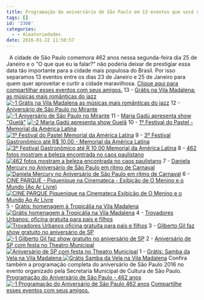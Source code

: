 ```yaml
---
title: Programação do aniversário de São Paulo em 13 eventos que você não pode perder
tags: []
id: '3308'
categories:
  - - Aleatoriedades
date: 2016-01-22 11:50:57
---
```


  A cidade de São Paulo comemora 462 anos nessa segunda-feira dia 25 de Janeiro e o "O que que eu ia falar?" não poderia deixar de prestigiar essa data tão importante para a cidade mais populosa do Brasil. Por isso separamos 13 eventos entre os dias 23 de Janeiro e 25 de Janeiro para quem quer aproveitar e curtir a cidade maravilhosa. [Clique aqui para compartilhar esses eventos com seus amigos.](https://www.facebook.com/sharer/sharer.php?u=http%3A//natalia.blog.br/2016/01/22/programacao-do-aniversario-de-sao-paulo-em-13-eventos-que-voce-nao-pode-perder) 13 - [Grátis na Vila Madalena: as músicas mais românticas do jazz](https://www.facebook.com/events/949775395057995/) [![-1  Grátis na Vila Madalena  as músicas mais românticas do jazz](http://natalia.blog.br/wp-content/uploads/2016/01/1-Grátis-na-Vila-Madalena-as-músicas-mais-românticas-do-jazz.png)](https://www.facebook.com/events/949775395057995/) 12 - [Aniversário de São Paulo no Mirante](https://www.facebook.com/events/179680872390132/) [![-1  Aniversário de São Paulo no Mirante](http://natalia.blog.br/wp-content/uploads/2016/01/1-Aniversário-de-São-Paulo-no-Mirante.png)](https://www.facebook.com/events/179680872390132/) 11 - [Maria Gadú apresenta show "Guelã"](https://www.facebook.com/events/1656044807995694/) [![-2  Maria Gadú apresenta show  Guelã](http://natalia.blog.br/wp-content/uploads/2016/01/2-Maria-Gadú-apresenta-show-Guelã-.png)](https://www.facebook.com/events/1656044807995694/) 10 - [1º Festival do Pastel - Memorial da América Latina ](https://www.facebook.com/events/909530679100117/) [![1º Festival do Pastel   Memorial da América Latina](http://natalia.blog.br/wp-content/uploads/2016/01/1º-Festival-do-Pastel-Memorial-da-América-Latina.png)](https://www.facebook.com/events/909530679100117/) 9 - [3º Festival Gastronômico até R$ 10,00 - Memorial da América Latina ](https://www.facebook.com/events/555419571273813/) [![3º Festival Gastronômico até R  10 00   Memorial da América Latina](http://natalia.blog.br/wp-content/uploads/2016/01/3º-Festival-Gastronômico-até-R-10-00-Memorial-da-América-Latina.png)](https://www.facebook.com/events/555419571273813/) 8 - [462 fotos mostram a beleza encontrada no caos paulistano ](https://www.facebook.com/events/1645994035622934/) [![462 fotos mostram a beleza encontrada no caos paulistano](http://natalia.blog.br/wp-content/uploads/2016/01/462-fotos-mostram-a-beleza-encontrada-no-caos-paulistano.png)](https://www.facebook.com/events/1645994035622934/) 7 - [Daniela Mercury no Aniversário de São Paulo em ritmo de Carnaval ](https://www.facebook.com/events/885804318206624/) [![Daniela Mercury no Aniversário de São Paulo em ritmo de Carnaval](http://natalia.blog.br/wp-content/uploads/2016/01/Daniela-Mercury-no-Aniversário-de-São-Paulo-em-ritmo-de-Carnaval.png)](https://www.facebook.com/events/885804318206624/) 6 - [CINE PARQUE - Piquenique na Cinemateca - Exibição de O Menino e o Mundo (Ao Ar Livre) ](https://www.facebook.com/events/1658432217764107/) [![CINE PARQUE   Piquenique na Cinemateca   Exibição de O Menino e o Mundo  Ao Ar Livre](http://natalia.blog.br/wp-content/uploads/2016/01/CINE-PARQUE-Piquenique-na-Cinemateca-Exibição-de-O-Menino-e-o-Mundo-Ao-Ar-Livre-.png)](https://www.facebook.com/events/1658432217764107/) 5 - [Grátis: homenagem à Tropicália na Vila Madalena ](https://www.facebook.com/events/167865590247523/) [![Grátis  homenagem à Tropicália na Vila Madalena](http://natalia.blog.br/wp-content/uploads/2016/01/Grátis-homenagem-à-Tropicália-na-Vila-Madalena.png)](https://www.facebook.com/events/167865590247523/) 4 - [Trovadores Urbanos: oficina gratuita para pais e filhos](https://www.facebook.com/events/1695703463978721/) [![Trovadores Urbanos  oficina gratuita para pais e filhos](http://natalia.blog.br/wp-content/uploads/2016/01/Trovadores-Urbanos-oficina-gratuita-para-pais-e-filhos.png)](https://www.facebook.com/events/1695703463978721/) 3 - [Gilberto Gil faz show gratuito no aniversário de SP ](https://www.facebook.com/events/1552564408402480/) [![-1  Gilberto Gil faz show gratuito no aniversário de SP](http://natalia.blog.br/wp-content/uploads/2016/01/1-Gilberto-Gil-faz-show-gratuito-no-aniversário-de-SP.png)](https://www.facebook.com/events/1552564408402480/) 2 - [Aniversário de SP com festa no Theatro Municipal ](https://www.facebook.com/events/1552564408402480/) [![Aniversário de SP com festa no Theatro Municipal](http://natalia.blog.br/wp-content/uploads/2016/01/Aniversário-de-SP-com-festa-no-Theatro-Municipal.png)](https://www.facebook.com/events/1552564408402480/) 1 - [Grátis: Samba da Vela na Vila Madalena ](https://www.facebook.com/events/1773487352873330/) [![Grátis  Samba da Vela na Vila Madalena](http://natalia.blog.br/wp-content/uploads/2016/01/Grátis-Samba-da-Vela-na-Vila-Madalena.png)](https://www.facebook.com/events/1773487352873330/) Confira também a programação completa do aniversário de São Paulo 2016 no evento organizado pela Secretaria Municipal de Cultura de São Paulo. [Programação do Aniversário de São Paulo - 462 anos ](https://www.facebook.com/events/1660784870843951) [![-1  Programação do Aniversário de São Paulo   462 anos](http://natalia.blog.br/wp-content/uploads/2016/01/1-Programação-do-Aniversário-de-São-Paulo-462-anos.png)](https://www.facebook.com/events/1660784870843951) [Compartilhe esses eventos com seus amigos.](https://www.facebook.com/sharer/sharer.php?u=http%3A//natalia.blog.br/2016/01/22/programacao-do-aniversario-de-sao-paulo-em-13-eventos-que-voce-nao-pode-perder)